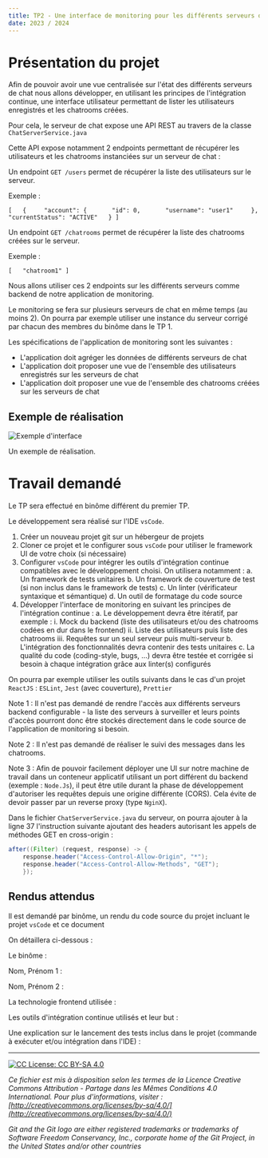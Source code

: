 ```yaml
---
title: TP2 - Une interface de monitoring pour les différents serveurs de chat
date: 2023 / 2024
---
```

 
# Présentation du projet

Afin de pouvoir avoir une vue centralisée sur l'état des différents serveurs de chat nous allons développer, en utilisant les principes de l'intégration continue, une interface utilisateur permettant de lister les utilisateurs enregistrés et les chatrooms créées.
 
Pour cela, le serveur de chat expose une API REST au travers de la classe `ChatServerService.java`

Cette API expose notamment 2 endpoints permettant de récupérer les utilisateurs et les chatrooms instanciées sur un serveur de chat :
 
Un endpoint `GET /users` permet de récupérer la liste des utilisateurs sur le serveur.

Exemple :

```
[   {     "account": {       "id": 0,       "username": "user1"     },
"currentStatus": "ACTIVE"   } ]
```
 
Un endpoint `GET /chatrooms` permet de récupérer la liste des chatrooms créées sur le serveur.
 
Exemple :

```
[   "chatroom1" ]
```
 
Nous allons utiliser ces 2 endpoints sur les différents serveurs comme backend de notre application de monitoring.

Le monitoring se fera sur plusieurs serveurs de chat en même temps (au moins 2). On pourra par exemple utiliser une instance du serveur corrigé par chacun des membres du binôme dans le TP 1.

Les spécifications de l'application de monitoring sont les suivantes :

- L'application doit agréger les données de différents serveurs de chat
- L'application doit proposer une vue de l'ensemble des utilisateurs enregistrés sur les serveurs de chat
- L'application doit proposer une vue de l'ensemble des chatrooms créées sur les serveurs de chat
 
## Exemple de réalisation

![Exemple d'interface](@assets/apps/simplechat-monitoring-exemple.png) 

<div class="caption">Un exemple de réalisation.</div>

# Travail demandé

Le TP sera effectué en binôme différent du premier TP.

Le développement sera réalisé sur l'IDE `vsCode`.

1. Créer un nouveau projet git sur un hébergeur de projets
2.  Cloner ce projet et le configurer sous `vsCode` pour utiliser le framework UI de votre choix (si nécessaire)
3. Configurer `vsCode` pour intégrer les outils d'intégration continue compatibles avec le développement choisi. On utilisera notamment :
	a. Un framework de tests unitaires
	b. Un framework de couverture de test (si non inclus dans le framework de tests)
	c. Un linter (vérificateur syntaxique et sémantique)
	d. Un outil de formatage du code source
4.  Développer l'interface de monitoring en suivant les principes de l'intégration continue :
	a. Le développement devra être itératif, par exemple :
		i. Mock du backend (liste des utilisateurs et/ou des chatrooms codées en dur dans le frontend)
		ii. Liste des utilisateurs puis liste des chatrooms
		iii. Requêtes sur un seul serveur puis multi-serveur
	b. L'intégration des fonctionnalités devra contenir des tests unitaires
	c. La qualité du code (coding-style, bugs, …) devra être testée et corrigée si besoin à chaque intégration grâce aux linter(s) configurés

On pourra par exemple utiliser les outils suivants dans le cas d'un projet `ReactJS` : `ESLint`, `Jest` (avec couverture), `Prettier`
 
Note 1 : Il n'est pas demandé de rendre l'accès aux différents serveurs backend configurable - la liste des serveurs à surveiller et leurs points d'accès pourront donc être stockés directement dans le code source de l'application de monitoring si besoin.
 
Note 2 : Il n'est pas demandé de réaliser le suivi des messages dans les chatrooms.
 
Note 3 : Afin de pouvoir facilement déployer une UI sur notre machine de travail dans un conteneur applicatif utilisant un port différent du backend (exemple : `Node.Js`), il peut être utile durant la phase de développement d'autoriser les requêtes depuis une origine différente (CORS). Cela évite de devoir passer par un reverse proxy (type `NginX`).
 
Dans le fichier `ChatServerService.java` du serveur, on pourra ajouter à la ligne 37 l'instruction suivante ajoutant des headers autorisant les appels de méthodes GET en cross-origin :

```java
after((Filter) (request, response) -> {
	response.header("Access-Control-Allow-Origin", "*");
    response.header("Access-Control-Allow-Methods", "GET");
	});
```

## Rendus attendus

Il est demandé par binôme, un rendu du code source du projet incluant le projet `vsCode` et ce document

On détaillera ci-dessous :

Le binôme :

Nom, Prénom 1 :

Nom, Prénom 2 :

La technologie frontend utilisée :

Les outils d'intégration continue utilisés et leur but :

Une explication sur le lancement des tests inclus dans le projet (commande à exécuter et/ou intégration dans l'IDE) :

---

[![CC  License: CC BY-SA 4.0](https://mirrors.creativecommons.org/presskit/buttons/88x31/svg/by-sa.svg)](http://creativecommons.org/licenses/by-sa/4.0/)

_Ce fichier est mis à disposition selon les termes de la Licence Creative Commons Attribution - Partage dans les Mêmes Conditions 4.0 International. Pour plus d'informations, visiter : [http://creativecommons.org/licenses/by-sa/4.0/](http://creativecommons.org/licenses/by-sa/4.0/)_

_Git and the Git logo are either registered trademarks or trademarks of Software Freedom Conservancy, Inc., corporate home of the Git Project, in the United States and/or other countries_

